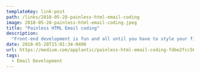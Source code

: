 ```yaml
---
templateKey: link-post
path: /links/2018-05-28-painless-html-email-coding
image: 2018-05-28-painless-html-email-coding.jpeg
title: "Painless HTML Email coding"
description:
  "Front-end development is fun and all until you have to style your first HTML email template. You think, “It’s just HTML… It can’t be THAT hard…”  It’s more complicated than it seems. Email clients vastly differ in their support for, even really simple, HTML and CSS features."
date: 2018-05-28T15:01:34-0400
url: https://medium.com/applantic/painless-html-email-coding-fdbe2fcc56b8
tags:
  - Email Development
---
```

